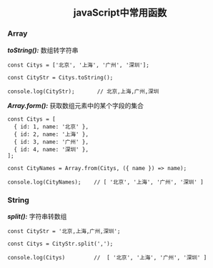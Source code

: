 <h2 align="center">javaScript中常用函数</h2>

### Array

***toString():*** 数组转字符串

```
const Citys = ['北京', '上海', '广州', '深圳'];

const CityStr = Citys.toString();

console.log(CityStr);       // 北京,上海,广州,深圳
```

***Array.form():*** 获取数组元素中的某个字段的集合

```
const Citys = [
  { id: 1, name: '北京' },
  { id: 2, name: '上海' },
  { id: 3, name: '广州' },
  { id: 4, name: '深圳' },
];

const CityNames = Array.from(Citys, ({ name }) => name);

console.log(CityNames);    // [ '北京', '上海', '广州', '深圳' ]
```

### String

***split():*** 字符串转数组

```
const CityStr = '北京,上海,广州,深圳';

const Citys = CityStr.split(',');

console.log(Citys)         //  [ '北京', '上海', '广州', '深圳' ]
```

